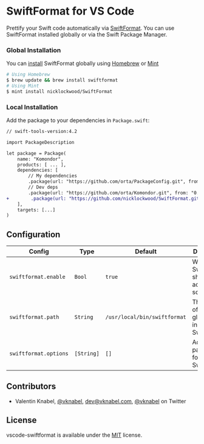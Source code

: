 # SwiftFormat for VS Code

Prettify your Swift code automatically via [SwiftFormat](https://github.com/nicklockwood/SwiftFormat). You can 
use SwiftFormat installed globally or via the Swift Package Manager.

### Global Installation

You can [install](https://github.com/nicklockwood/SwiftFormat#how-do-i-install-it) SwiftFormat globally using [Homebrew](http://brew.sh/) or [Mint](https://github.com/yonaskolb/Mint)

```bash
# Using Homebrew
$ brew update && brew install swiftformat
# Using Mint
$ mint install nicklockwood/SwiftFormat
```

### Local Installation

Add the package to your dependencies in `Package.swift`:

```diff
// swift-tools-version:4.2

import PackageDescription

let package = Package(
    name: "Komondor",
    products: [ ... ],
    dependencies: [
        // My dependencies
        .package(url: "https://github.com/orta/PackageConfig.git", from: "0.0.1"),
        // Dev deps
        .package(url: "https://github.com/orta/Komondor.git", from: "0.0.1"),
+        .package(url: "https://github.com/nicklockwood/SwiftFormat.git", from: "0.35.8"),
    ],
    targets: [...]
)
```



## Configuration

| Config                | Type       | Default                      | Description                                         |
| --------------------- | ---------- | ---------------------------- | --------------------------------------------------- |
| `swiftformat.enable`  | `Bool`     | `true`                       | Whether SwiftFormat should actually do something.   |
| `swiftformat.path`    | `String`   | `/usr/local/bin/swiftformat` | The location of the globally installed SwiftFormat. |
| `swiftformat.options` | `[String]` | `[]`                         | Additional parameters for SwiftFormat.              |

## Contributors

- Valentin Knabel, [@vknabel](https://github.com/vknabel), dev@vknabel.com, [@vknabel](https://twitter.com/vknabel) on Twitter

## License

vscode-swiftformat is available under the [MIT](./LICENSE) license.
